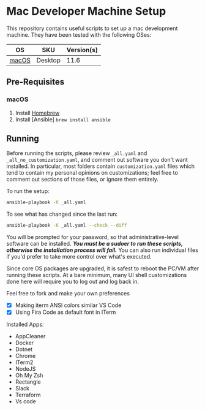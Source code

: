 # Mac Developer Machine Setup

This repository contains useful scripts to set up a mac development machine. They have been tested with the following OSes:

| OS                                    | SKU     | Version(s) |
| ------------------------------------- | ------- | ---------- |
| [macOS](https://www.apple.com/macos/) | Desktop | 11.6       |

## Pre-Requisites

### macOS

1. Install [Homebrew](https://docs.brew.sh/)
1. Install [Ansible] `brew install ansible`

## Running

Before running the scripts, please review `_all.yaml` and `_all_no_customization.yaml`, and comment out software you don't want installed. In particular, most folders contain `customization.yaml` files which tend to contain my personal opinions on customizations; feel free to comment out sections of those files, or ignore them entirely.

To run the setup:

```bash
ansible-playbook -K _all.yaml
```

To see what has changed since the last run:

```bash
ansible-playbook -K _all.yaml --check --diff
```

You will be prompted for your password, so that administrative-level software can be installed. _**You must be a sudoer to run these scripts, otherwise the installation process will fail.**_ You can also run individual files if you'd prefer to take more control over what's executed.

Since core OS packages are upgraded, it is safest to reboot the PC/VM after running these scripts. At a bare minimum, many UI shell customizations done here will require you to log out and log back in.

Feel free to fork and make your own preferences

- [x] Making iterm ANSI colors similar VS Code
- [x] Using Fira Code as default font in ITerm

Installed Apps:

- AppCleaner
- Docker
- Dotnet
- Chrome
- ITerm2
- NodeJS
- Oh My Zsh
- Rectangle
- Slack
- Terraform
- Vs code
